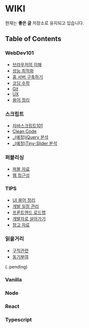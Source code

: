 ﻿# WIKI

현재는 **좋은 글** 저장소로 유지되고 있습니다.


##  Table of Contents

### WebDev101
- [브라우저의 이해](WebDev101/How-Browser-Work.md)
- [성능 최적화](WebDev101/Performance-Optimization.md)
- [홈 서버 구축하기](WebDev101/Home-Server.md)
- [코딩 수학](WebDev101/Coding-Math.md)
- [Git](WebDev101/Git.md)
- [UX](WebDev101/UX.md)
- [용어 정리](WebDev101/Term.md)


### 스크립트
- [자바스크립트101](Script/JavaScript101.md)
- [Clean Code](Script/Clean-Code.md)
- [_(예정)jQuery 분석](Script/Dive-into-jQuery.md)
- [_(예정)Tiny-Slider 분석](Script/Tiny-Slider.md)


### 퍼블리싱
- [퍼블 자료](Publishing/Reference.md)
- [웹 접근성](Publishing/Web-Content-Accessibility-Guidelines.md)


### TIPS
- [UI 용어 정리](TIPS/Definition-UI-Words.md)
- [개발 일정 관리](TIPS/Dev-Task-Management.md)
- [프론트엔드 로드맵](TIPS/Front-End-Road-Map.md)
- [개발자로 살아가기](TIPS/Developer-Behaviour.md)
- [참고 자료](TIPS/References.md)


### 읽을거리
- [구직관련](Reading/Job.md)
- [동기부여](Reading/Motivation.md)

(..pending)
### Vanilla
### Node
### React
### Typescript
